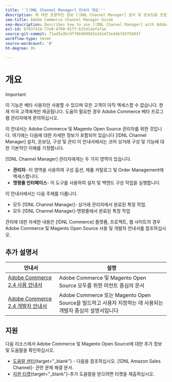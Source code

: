 ```yaml
---
title: '`[!DNL Channel Manager] 안내서 개요'''
description: 에 대한 포괄적인 정보 [!DNL Channel Manager] 설치 및 온보딩을 포함하여 Adobe Commerce 및 Magento Open Source 관리자용
seo-title: Adobe Commerce Channel Manager Guide
seo-description: Describes how to use [!DNL Channel Manager] with Adobe Commerce or Magento Open Source.
exl-id: 0703741b-77e0-47b0-917f-b25d14afa7ae
source-git-commit: 71ad5e3bc9ff6b909943a161472e4db7d375683f
workflow-type: tm+mt
source-wordcount: '0'
ht-degree: 0%

---
```



# 개요

>[!IMPORTANT]
>
>이 기능은 베타 사용자만 사용할 수 있으며 모든 고객이 아직 액세스할 수 없습니다. 현재 미국 고객에게만 제공됩니다. 도움이 필요한 경우 Adobe Commerce 베타 프로그램 관리자에게 문의하십시오.

이 안내서는 Adobe Commerce 및 Magento Open Source 관리자를 위한 것입니다. 여기에는 다음에 대한 자세한 정보가 포함되어 있습니다 [!DNL Channel Manager] 설치, 온보딩, 구성 및 관리 이 안내서에서는 코어 상거래 구성 및 기능에 대한 기본적인 이해를 가정합니다.

[!DNL Channel Manager] 관리자에게는 두 가지 영역이 있습니다.

* **관리자**- 이 영역을 사용하여 구성 옵션, 제품 카탈로그 및 Order Management에 액세스합니다.
* **명령줄 인터페이스**- 이 도구를 사용하여 설치 및 백엔드 구성 작업을 실행합니다.

이 안내서에서는 다음 주제를 다룹니다.

* 모두 [!DNL Channel Manager]- 상거래 관리자에서 완료된 특정 작업.
* 모두 [!DNL Channel Manager]-명령줄에서 완료된 특정 작업

관리에 대한 자세한 내용은 [!DNL Commerce] 플랫폼, 프로젝트, 웹 사이트의 경우 Adobe Commerce 및 Magento Open Source 사용 및 개발자 안내서를 참조하십시오.

## 추가 설명서

| 안내서 | 설명 |
|----------------------------------------------------------------------|----------------------------------------------------------------------------------------------------|
| [Adobe Commerce 2.4 사용 안내서](https://docs.magento.com/user-guide) | Adobe Commerce 및 Magento Open Source 모두를 위한 머천트 중심의 문서 |
| [Adobe Commerce 2.4 개발자 안내서](https://devdocs.magento.com) | Adobe Commerce 또는 Magento Open Source을 빌드하고 사용자 지정하는 데 사용되는 개발자 중심의 설명서입니다 |

## 지원

다음 리소스에서 Adobe Commerce 및 Magento Open Source에 대한 추가 정보 및 도움말을 확인하십시오.

* [도움말 센터](https://support.magento.com/hc/en-us){target=&quot;_blank&quot;} - 다음을 참조하십시오. [!DNL Amazon Sales Channel]- 관련 문제 해결 문서.
* [지원 티켓](https://support.magento.com/hc/en-us/articles/360000913794#submit-ticket){target=&quot;_blank&quot;}-추가 도움말을 받으려면 티켓을 제출하십시오.
